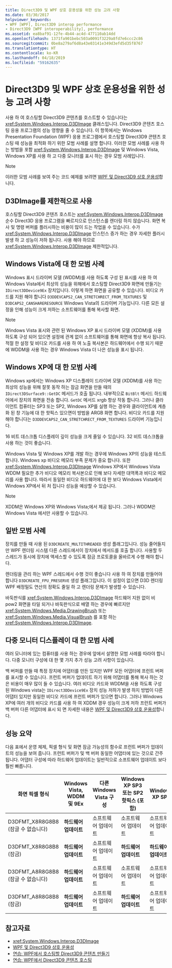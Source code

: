 ```yaml
---
title: Direct3D9 및 WPF 상호 운용성을 위한 성능 고려 사항
ms.date: 03/30/2017
helpviewer_keywords:
- WPF [WPF], Direct3D9 interop performance
- Direct3D9 [WPF interoperability], performance
ms.assetid: ea8baf91-12fe-4b44-ac4d-477110ab14dd
ms.openlocfilehash: 1371fa901bebc503a0091f3229a8fd7e6ccc2c86
ms.sourcegitcommit: 0be8a279af6d8a43e03141e349d3efd5d35f8767
ms.translationtype: HT
ms.contentlocale: ko-KR
ms.lasthandoff: 04/18/2019
ms.locfileid: "59162635"
---
```

# <a name="performance-considerations-for-direct3d9-and-wpf-interoperability"></a>Direct3D9 및 WPF 상호 운용성을 위한 성능 고려 사항
사용 하 여 호스팅할 Direct3D9 콘텐츠를 호스트할 수 있습니다는 <xref:System.Windows.Interop.D3DImage> 클래스입니다. Direct3D9 콘텐츠 호스팅 응용 프로그램의 성능 영향을 줄 수 있습니다. 이 항목에서는 Windows Presentation Foundation (WPF) 응용 프로그램에서 호스팅할 Direct3D9 콘텐츠 호스팅 때 성능을 최적화 하기 위한 모범 사례를 설명 합니다. 이러한 모범 사례를 사용 하는 방법을 포함 <xref:System.Windows.Interop.D3DImage> 및 Windows Vista, Windows XP를 사용 하 고 다중 모니터를 표시 하는 경우 모범 사례입니다.  
  
> [!NOTE]
>  이러한 모범 사례를 보여 주는 코드 예제를 보려면 [WPF 및 Direct3D9 상호 운용성](wpf-and-direct3d9-interoperation.md)합니다.  
  
## <a name="use-d3dimage-sparingly"></a>D3DImage를 제한적으로 사용  
 호스팅할 Direct3D9 콘텐츠 호스트는 <xref:System.Windows.Interop.D3DImage> 순수 Direct3D 응용 프로그램을 빠르지으로 인스턴스를 렌더링 하지 않습니다. 화면 복사 및 명령 버퍼를 플러시하는 비용이 많이 드는 작업을 수 있습니다. 수가 <xref:System.Windows.Interop.D3DImage> 인스턴스 증가 하는 경우 자세한 플러시 발생 하 고 성능이 저하 됩니다. 사용 해야 하므로 <xref:System.Windows.Interop.D3DImage> 제한적입니다.  
  
## <a name="best-practices-on-windows-vista"></a>Windows Vista에 대 한 모범 사례  
 Windows 표시 드라이버 모델 (WDDM)를 사용 하도록 구성 된 표시를 사용 하 여 Windows Vista에서 최상의 성능을 위해에서 호스팅할 Direct3D9 화면에 만들기는 `IDirect3DDevice9Ex` 장치입니다. 이렇게 하면 화면을 공유할 수 있습니다. 비디오 카드를 지원 해야 합니다 `D3DDEVCAPS2_CAN_STRETCHRECT_FROM_TEXTURES` 및 `D3DCAPS2_CANSHARERESOURCE` Windows Vista의 드라이버 기능입니다. 다른 모든 설정을 인해 성능이 크게 저하는 소프트웨어를 통해 복사할 화면.  
  
> [!NOTE]
>  Windows Vista 표시와 관련 된 Windows XP 표시 드라이버 모델 (XDDM)를 사용 하도록 구성 되어 있으면 설정에 관계 없이 소프트웨어를 통해 화면에 항상 복사 됩니다. 적절 한 설정 및 비디오 카드를 사용 하 여 노출 복사본은 하드웨어에서 수행 되기 때문에 WDDM을 사용 하는 경우 Windows Vista 더 나은 성능을 표시 됩니다.  
  
## <a name="best-practices-on-windows-xp"></a>Windows XP에 대 한 모범 사례  
 Windows xp에서는 Windows XP 디스플레이 드라이버 모델 (XDDM)를 사용 하는 최상의 성능을 위해 잘못 동작 하는 잠금 화면을 만들 때의 `IDirect3DSurface9::GetDC` 메서드가 호출 됩니다. 내부적으로 `BitBlt` 메서드 하드웨어에서 장치의 화면을 전송 합니다. `GetDC` 메서드 xrgb 항상 작동 합니다. 그러나 클라이언트 컴퓨터는 SP3 또는 SP2, Windows XP를 실행 하는 경우와 클라이언트에 계층화 된 창 기능에 대 한 핫픽스 있으면이 방법을 ARGB 화면 합니다. 비디오 카드를 지원 해야 합니다는 `D3DDEVCAPS2_CAN_STRETCHRECT_FROM_TEXTURES` 드라이버 기능입니다.  
  
 16 비트 데스크톱 디스플레이 깊이 성능을 크게 줄일 수 있습니다. 32 비트 데스크톱을 사용 하는 것이 좋습니다.  
  
 Windows Vista 및 Windows XP를 개발 하는 경우에 Windows XP의 성능을 테스트 합니다. Windows xp 비디오 메모리 부족 문제가 중요 합니다. 또한 <xref:System.Windows.Interop.D3DImage> Windows XP에서 Windows Vista WDDM 필요한 추가 비디오 메모리 복사본으로 인해 보다 자세한 대역폭과 비디오 메모리를 사용 합니다. 따라서 동일한 비디오 하드웨어에 대 한 보다 Windows Vista에서 Windows XP에서 뒤 처 집니다 성능을 예상할 수 있습니다.  
  
> [!NOTE]
>  XDDM은 Windows XP와 Windows Vista;에서 제공 됩니다. 그러나 WDDM은 Windows Vista 에서만 사용할 수 있습니다.  
  
## <a name="general-best-practices"></a>일반 모범 사례  
 장치를 만들 때 사용 된 `D3DCREATE_MULTITHREADED` 생성 플래그입니다. 성능 줄어들지만 WPF 렌더링 시스템 다른 스레드에서이 장치에서 메서드를 호출 합니다. 사용할 두 스레드가 동시에 장치에 액세스할 수 있도록 잠금 프로토콜을 올바르게 수행 해야 합니다.  
  
 렌더링을 관리 하는 WPF 스레드에서 수행 것이 좋습니다 사용 하 여 장치를 만들어야 합니다 `D3DCREATE_FPU_PRESERVE` 생성 플래그입니다. 이 설정이 없으면 D3D 렌더링 WPF 배정밀도 연산의 정확도 줄일 하 고 렌더링 문제가 발생할 수 있습니다.  
  
 바둑판식를 <xref:System.Windows.Interop.D3DImage> 하드웨어 지원 없이 비 pow2 화면을 타일 되거나 바둑판식으로 배열 하는 경우에 빠르지만 <xref:System.Windows.Media.DrawingBrush> 또는 <xref:System.Windows.Media.VisualBrush> 를 포함 하는 <xref:System.Windows.Interop.D3DImage>.  
  
## <a name="best-practices-for-multi-monitor-displays"></a>다중 모니터 디스플레이 대 한 모범 사례  
 여러 모니터에 있는 컴퓨터를 사용 하는 경우에 앞에서 설명한 모범 사례를 따라야 합니다. 다중 모니터 구성에 대 한 몇 가지 추가 성능 고려 사항이 있습니다.  
  
 백 버퍼를 만들 때 특정 장치에 어댑터를 만든 있지만 WPF 모든 어댑터에 프런트 버퍼를 표시할 수 있습니다. 프런트 버퍼가 업데이트 하기 위해 어댑터를 통해 복사 하는 것은 비용이 매우 많이 들 수 있습니다. 여러 비디오 카드와 WDDM을 사용 하도록 구성 된 Windows vista는 `IDirect3DDevice9Ex` 장치 성능 저하가 발생 하지 방법이 다른 어댑터 있지만 동일한 비디오 카드에 프런트 버퍼가 있으면 합니다. 그러나 Windows XP에 여러 개의 비디오 카드를 사용 하 여 XDDM 경우 성능이 크게 저하 프런트 버퍼가 백 버퍼 다른 어댑터에 표시 되 면 자세한 내용은 [WPF 및 Direct3D9 상호 운용성](wpf-and-direct3d9-interoperation.md)합니다.  
  
## <a name="performance-summary"></a>성능 요약  
 다음 표에서 운영 체제, 픽셀 형식 및 화면 잠금 가능성의 함수로 프런트 버퍼가 업데이트의 성능을 보여 줍니다. 프런트 버퍼가 및 백 버퍼 동일한 어댑터에 있는 것으로 간주 됩니다. 어댑터 구성에 따라 하드웨어 업데이트는 일반적으로 소프트웨어 업데이트 보다 훨씬 빠릅니다.  
  
|화면 픽셀 형식|Windows Vista, WDDM 및 9Ex|다른 Windows Vista 구성|Windows XP SP3 또는 SP2 핫픽스 (포함)|Windows XP SP2|  
|--------------------------|---------------------------------|----------------------------------------|--------------------------------------|--------------------|  
|D3DFMT_X8R8G8B8 (잠글 수 없습니다)|**하드웨어 업데이트**|소프트웨어 업데이트|소프트웨어 업데이트|소프트웨어 업데이트|  
|D3DFMT_X8R8G8B8 (잠금)|**하드웨어 업데이트**|소프트웨어 업데이트|**하드웨어 업데이트**|**하드웨어 업데이트**|  
|D3DFMT_A8R8G8B8 (잠글 수 없습니다)|**하드웨어 업데이트**|소프트웨어 업데이트|소프트웨어 업데이트|소프트웨어 업데이트|  
|D3DFMT_A8R8G8B8 (잠금)|**하드웨어 업데이트**|소프트웨어 업데이트|**하드웨어 업데이트**|소프트웨어 업데이트|  
  
## <a name="see-also"></a>참고자료

- <xref:System.Windows.Interop.D3DImage>
- [WPF 및 Direct3D9 상호 운용성](wpf-and-direct3d9-interoperation.md)
- [연습: WPF에서 호스팅할 Direct3D9 콘텐츠 만들기](walkthrough-creating-direct3d9-content-for-hosting-in-wpf.md)
- [연습: WPF에서 Direct3D9 콘텐츠 호스팅](walkthrough-hosting-direct3d9-content-in-wpf.md)
